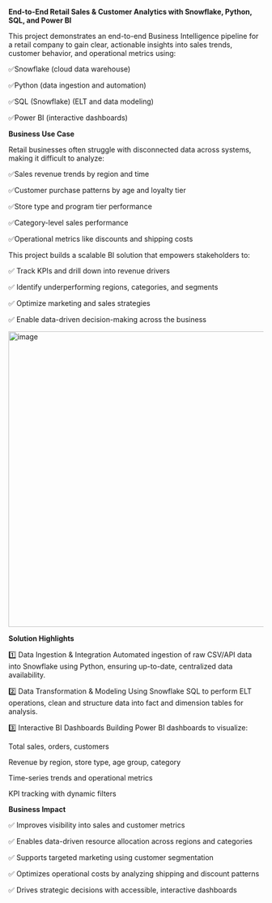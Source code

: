 __End-to-End Retail Sales & Customer Analytics with Snowflake, Python, SQL, and Power BI__

This project demonstrates an end-to-end Business Intelligence pipeline for a retail company to gain clear, actionable insights into sales trends, customer behavior, and operational metrics using:

✅Snowflake (cloud data warehouse)

✅Python (data ingestion and automation)
 
✅SQL (Snowflake) (ELT and data modeling)

✅Power BI (interactive dashboards)

__Business Use Case__

Retail businesses often struggle with disconnected data across systems, making it difficult to analyze:

✅Sales revenue trends by region and time

✅Customer purchase patterns by age and loyalty tier

✅Store type and program tier performance

✅Category-level sales performance

✅Operational metrics like discounts and shipping costs

This project builds a scalable BI solution that empowers stakeholders to:

✅ Track KPIs and drill down into revenue drivers

✅ Identify underperforming regions, categories, and segments

✅ Optimize marketing and sales strategies

✅ Enable data-driven decision-making across the business


<img width="1248" height="583" alt="image" src="https://github.com/user-attachments/assets/87e6074b-849e-4dee-b691-e269b5051fe1" />


__Solution Highlights__

1️⃣ Data Ingestion & Integration
Automated ingestion of raw CSV/API data into Snowflake using Python, ensuring up-to-date, centralized data availability.

2️⃣ Data Transformation & Modeling
Using Snowflake SQL to perform ELT operations, clean and structure data into fact and dimension tables for analysis.

3️⃣ Interactive BI Dashboards
Building Power BI dashboards to visualize:

Total sales, orders, customers

Revenue by region, store type, age group, category

Time-series trends and operational metrics

KPI tracking with dynamic filters

__Business Impact__

✅ Improves visibility into sales and customer metrics

✅ Enables data-driven resource allocation across regions and categories

✅ Supports targeted marketing using customer segmentation

✅ Optimizes operational costs by analyzing shipping and discount patterns

✅ Drives strategic decisions with accessible, interactive dashboards
